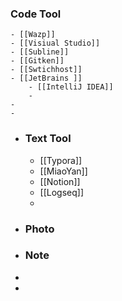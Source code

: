### Code Tool
	- [[Wazp]]
	- [[Visiual Studio]]
	- [[Subline]]
	- [[Gitken]]
	- [[Swtichhost]]
	- [[JetBrains ]]
		- [[IntelliJ IDEA]]
		-
	-
	-
- ### Text Tool
	- [[Typora]]
	- [[MiaoYan]]
	- [[Notion]]
	- [[Logseq]]
	-
- ### Photo
- ### Note
-
-